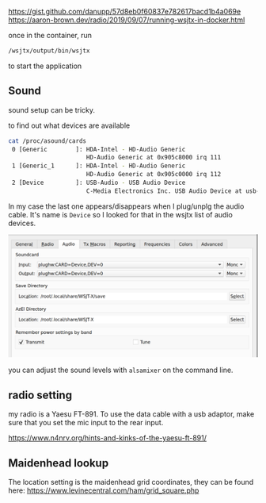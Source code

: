 https://gist.github.com/danupp/57d8eb0f60837e782617bacd1b4a069e
https://aaron-brown.dev/radio/2019/09/07/running-wsjtx-in-docker.html

once in the container, run
```bash
/wsjtx/output/bin/wsjtx
```
to start the application

## Sound

sound setup can be tricky.

to find out what devices are available
```bash
cat /proc/asound/cards
 0 [Generic        ]: HDA-Intel - HD-Audio Generic
                      HD-Audio Generic at 0x905c8000 irq 111
 1 [Generic_1      ]: HDA-Intel - HD-Audio Generic
                      HD-Audio Generic at 0x905c0000 irq 112
 2 [Device         ]: USB-Audio - USB Audio Device
                      C-Media Electronics Inc. USB Audio Device at usb-0000:c1:00.3-1, full speed
```

In my case the last one appears/disappears when I plug/unplg the audio cable. It's name is `Device` so I looked for that in the wsjtx list of audio devices. 

![sound settings that work](wjstx-audio-settings.png)

you can adjust the sound levels with `alsamixer` on the command line.

## radio setting

my radio is a Yaesu FT-891. To use the data cable with a usb adaptor, make sure that you set the mic input to the rear input. 


https://www.n4nrv.org/hints-and-kinks-of-the-yaesu-ft-891/


## Maidenhead lookup

The location setting is the maidenhead grid coordinates, they can be found here:
https://www.levinecentral.com/ham/grid_square.php

